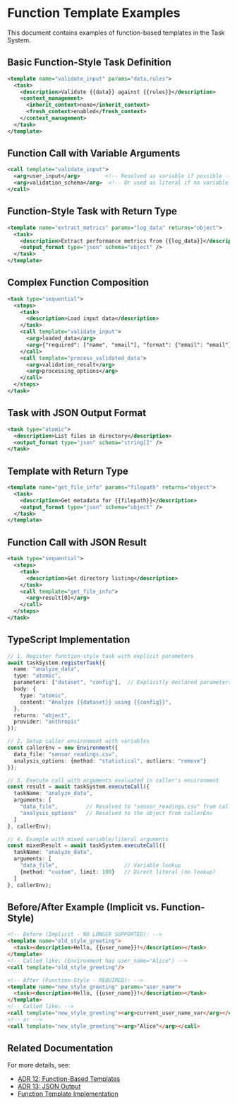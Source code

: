 # Function Template Examples
    
This document contains examples of function-based templates in the Task System.
    
## Basic Function-Style Task Definition
    
```xml
<template name="validate_input" params="data,rules">
  <task>
    <description>Validate {{data}} against {{rules}}</description>
    <context_management>
      <inherit_context>none</inherit_context>
      <fresh_context>enabled</fresh_context>
    </context_management>
  </task>
</template>
```
    
## Function Call with Variable Arguments
    
```xml
<call template="validate_input">
  <arg>user_input</arg>        <!-- Resolved as variable if possible -->
  <arg>validation_schema</arg>  <!-- Or used as literal if no variable matches -->
</call>
```
    
## Function-Style Task with Return Type
    
```xml
<template name="extract_metrics" params="log_data" returns="object">
  <task>
    <description>Extract performance metrics from {{log_data}}</description>
    <output_format type="json" schema="object" />
  </task>
</template>
```
    
## Complex Function Composition
    
```xml
<task type="sequential">
  <steps>
    <task>
      <description>Load input data</description>
    </task>
    <call template="validate_input">
      <arg>loaded_data</arg>
      <arg>{"required": ["name", "email"], "format": {"email": "email"}}</arg>
    </call>
    <call template="process_validated_data">
      <arg>validation_result</arg>
      <arg>processing_options</arg>
    </call>
  </steps>
</task>
```
    
## Task with JSON Output Format
    
```xml
<task type="atomic">
  <description>List files in directory</description>
  <output_format type="json" schema="string[]" />
</task>
```
    
## Template with Return Type
    
```xml
<template name="get_file_info" params="filepath" returns="object">
  <task>
    <description>Get metadata for {{filepath}}</description>
    <output_format type="json" schema="object" />
  </task>
</template>
```
    
## Function Call with JSON Result
    
```xml
<task type="sequential">
  <steps>
    <task>
      <description>Get directory listing</description>
    </task>
    <call template="get_file_info">
      <arg>result[0]</arg>
    </call>
  </steps>
</task>
```
    
## TypeScript Implementation
    
```typescript
// 1. Register function-style task with explicit parameters
await taskSystem.registerTask({
  name: "analyze_data",
  type: "atomic",
  parameters: ["dataset", "config"],  // Explicitly declared parameters
  body: {
    type: "atomic",
    content: "Analyze {{dataset}} using {{config}}",
  },
  returns: "object",
  provider: "anthropic"
});

// 2. Setup caller environment with variables
const callerEnv = new Environment({
  data_file: "sensor_readings.csv",
  analysis_options: {method: "statistical", outliers: "remove"}
});

// 3. Execute call with arguments evaluated in caller's environment
const result = await taskSystem.executeCall({
  taskName: "analyze_data",
  arguments: [
    "data_file",         // Resolved to "sensor_readings.csv" from callerEnv
    "analysis_options"   // Resolved to the object from callerEnv
  ]
}, callerEnv);

// 4. Example with mixed variable/literal arguments
const mixedResult = await taskSystem.executeCall({
  taskName: "analyze_data",
  arguments: [
    "data_file",                     // Variable lookup
    {method: "custom", limit: 100}   // Direct literal (no lookup)
  ]
}, callerEnv);
```

## Before/After Example (Implicit vs. Function-Style)

```markdown
<!-- Before (Implicit - NO LONGER SUPPORTED): -->
<template name="old_style_greeting">
  <task><description>Hello, {{user_name}}!</description></task>
</template>
<!-- Called like: (Environment has user_name="Alice") -->
<call template="old_style_greeting"/>

<!-- After (Function-Style - REQUIRED): -->
<template name="new_style_greeting" params="user_name">
  <task><description>Hello, {{user_name}}!</description></task>
</template>
<!-- Called like: -->
<call template="new_style_greeting"><arg>current_user_name_var</arg></call>
<!-- or -->
<call template="new_style_greeting"><arg>"Alice"</arg></call>
```
    
## Related Documentation
    
For more details, see:
- [ADR 12: Function-Based Templates](../../../../system/architecture/decisions/completed/012-function-based-templates.md)
- [ADR 13: JSON Output](../../../../system/architecture/decisions/completed/013-json-output.md)
- [Function Template Implementation](../design.md#function-call-processing)
